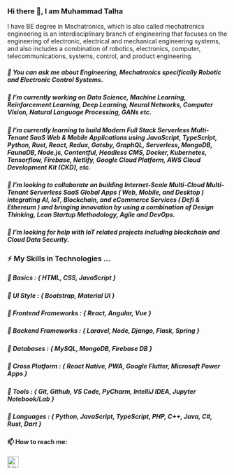 ### Hi there 👋, I am Muhammad Talha
I have BE degree in Mechatronics, which is also called mechatronics engineering is an interdisciplinary branch of engineering that focuses on the engineering of electronic, electrical and mechanical engineering systems, and also includes a combination of robotics, electronics, computer, telecommunications, systems, control, and product engineering.

##### 💬 You can ask me about Engineering, Mechatronics specifically Robotic and Electronic Control Systems.

##### 🔭 I’m currently working on Data Science, Machine Learning, Reinforcement Learning, Deep Learning, Neural Networks, Computer Vision, Natural Language Processing, GANs etc. 

##### 🌱 I’m currently learning to build Modern Full Stack Serverless Multi-Tenant SaaS Web & Mobile Applications using JavaScript, TypeScript, Python, Rust, React, Redux, Gatsby, GraphQL, Serverless, MongoDB, FaunaDB, Node.js, Contentful, Headless CMS, Docker, Kubernetes, Tensorflow, Firebase, Netlify, Google Cloud Platform, AWS Cloud Development Kit (CKD), etc. 

##### 👯 I’m looking to collaborate on building Internet-Scale Multi-Cloud Multi-Tenant Serverless SaaS Global Apps ( Web, Mobile, and Desktop ) integrating AI, IoT, Blockchain, and eCommerce Services ( Defi & Ethereum ) and bringing innovation by using a combination of Design Thinking, Lean Startup Methodology, Agile and DevOps.  

##### 🤔 I’m looking for help with IoT related projects including blockchain and Cloud Data Security. 

### ⚡ My Skills in Technologies ...

##### 📌 Basics : { HTML, CSS, JavaScript }
  
##### 📌 UI Style : { Bootstrap, Material UI }

##### 📌 Frontend Frameworks : { React, Angular, Vue }

##### 📌 Backend Frameworks : { Laravel, Node, Django, Flask, Spring }

##### 📌 Databases : { MySQL, MongoDB, Firebase DB }

##### 📌 Cross Platform : { React Native, PWA, Google Flutter, Microsoft Power Apps }

##### 📌 Tools : { Git, Github, VS Code, PyCharm, IntelliJ IDEA, Jupyter Notebook/Lab }

##### 📌 Languages : { Python, JavaScript, TypeScript, PHP, C++, Java, C#, Rust, Dart }

#### 📫 How to reach me:
<a href="https://www.linkedin.com/in/muhammad-talha-8418a81bb/" target="_blank">
<img align="left" width="26px" src="https://image.flaticon.com/icons/png/512/174/174857.png"; alt="Linkedin">
</a> 
